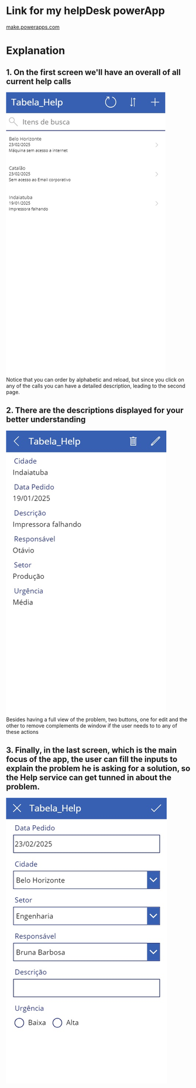 # Link for my helpDesk powerApp
[make.powerapps.com](https://apps.powerapps.com/play/e/default-cf72e2bd-7a2b-4783-bdeb-39d57b07f76f/a/70d61965-b7e4-42b0-94b8-b60795e6057a?tenantId=cf72e2bd-7a2b-4783-bdeb-39d57b07f76f&hint=96a4f1af-9fbb-4e02-bc47-fc98fd4618a7&sourcetime=1740337149640)

# Explanation
## 1. On the first screen we'll have an overall of all current help calls<br>
![First screen](./firstScreen.jpg)<br>
Notice that you can order by alphabetic and reload, but since you click on any of the calls you can have a detailed description, leading to the second page.<br>
## 2. There are the descriptions displayed for your better understanding<br>
![Second screen](./secondScreen.jpg)<br>
Besides having a full view of the problem, two buttons, one for edit and the other to remove complements de window if the user needs to to any of these actions<br>
## 3. Finally, in the last screen, which is the main focus of the app, the user can fill the inputs to explain the problem he is asking for a solution, so the Help service can get tunned in about the problem.<br>
![Third screen](./thirdScreen.jpg)


